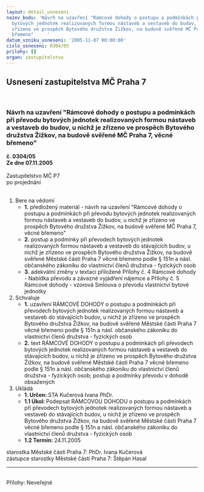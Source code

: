```yaml
---
layout: detail_usneseni
nazev_bodu: 'Návrh na uzavření "Rámcové dohody o postupu a podmínkách při převodu
  bytových jednotek realizovaných formou nástaveb a vestaveb do budov, u nichž je
  zřízeno ve prospěch Bytového družstva Žižkov, na budově svěřené MČ Praha 7, věcné
  břemeno"     '
datum_vzniku_usneseni: '2005-11-07 00:00:00'
cislo_usneseni: 0304/05
prilohy: []
organ: zastupitelstvo
---
```

<div id="ucUsn_pList" class="usn">
	<span><h2>Usnesení zastupitelstva MČ Praha 7 </h2>
<br></span><div class="standBody">
<span><h3>Návrh na uzavření "Rámcové dohody o postupu a podmínkách při převodu bytových jednotek realizovaných formou nástaveb a vestaveb do budov, u nichž je zřízeno ve prospěch Bytového družstva Žižkov, na budově svěřené MČ Praha 7, věcné břemeno"     </h3></span><div class="center">
		<strong>č. 0304/05</strong><br>
	</div>
<div class="center">
		<strong>Ze dne 07.11.2005</strong><br><br>
	</div>Zastupitelstvo MČ P7<br> po projednání<br><br><ol>
<li>Bere na vědomí<ul>
<li>
<strong>1.</strong> předložený materiál - návrh na uzavření "Rámcové dohody o postupu a podmínkách při převodu bytových jednotek realizovaných formou nástaveb a vestaveb do budov, u nichž je zřízeno ve prospěch Bytového družstva Žižkov, na budově svěřené MČ Praha 7, věcné břemeno"     </li>
<li>
<strong>2.</strong> postup a podmínky při převodech bytových jednotek realizovaných formou nástaveb a vestaveb do stávajících budov, u nichž je zřízeno ve prospěch Bytového družstva Žižkov, na budově svěřené Městské části Praha 7 věcné břemeno podle § 151n a násl. občanského zákoníku do vlastnictví členů družstva -  fyzických osob </li>
<li>
<strong>3.</strong> adekvátní změny v textaci přiložené Přílohy č. 4  Rámcové dohody - Nabídka převodu a závazné vyjádření nájemce a Přílohy č. 5 Rámcové dohody - vzorová Smlouva o převodu vlastnictví bytové jednotky </li>
</ul>
</li>
<li>Schvaluje<ul>
<li>
<strong>1.</strong> uzavření RÁMCOVÉ DOHODY o postupu a podmínkách při převodech bytových jednotek realizovaných formou nástaveb a vestaveb do stávajících budov, u nichž je zřízeno ve prospěch Bytového družstva Žižkov, na budově svěřené Městské části Praha 7 věcné břemeno podle § 151n a násl. občanského zákoníku do vlastnictví členů družstva -  fyzických osob</li>
<li>
<strong>2.</strong> text RÁMCOVÉ DOHODY o postupu a podmínkách při převodech bytových jednotek realizovaných formou nástaveb a vestaveb do stávajících budov, u nichž je zřízeno ve prospěch Bytového družstva Žižkov, na budově svěřené Městské části Praha 7 věcné břemeno podle § 151n a násl. občanského zákoníku do vlastnictví členů družstva -  fyzických osob;  postup a podmínky převodu v dohodě obsažených</li>
</ul>
</li>
<li>Ukládá<ul>
<li>
<strong>1. Určen: </strong>STA Kučerová Ivana PhDr.</li>
<li>
<strong>1.1 Úkol: </strong>Podepsat RÁMCOVOU DOHODU o postupu a podmínkách při převodech bytových jednotek realizovaných formou nástaveb a vestaveb do stávajících budov, u nichž je zřízeno ve prospěch Bytového družstva Žižkov, na budově svěřené Městské části Praha 7 věcné břemeno podle § 151n a násl. občanského zákoníku do vlastnictví členů družstva -  fyzických osob</li>
<li>
<strong>1.2 Termín: </strong>24.11.2005</li>
</ul>
</li>
</ol>starostka Městské části Praha 7: PhDr. Ivana Kučerová<br>zástupce starostky Městské části Praha 7: Štěpán Hasal<hr>
<br>Přílohy: Neveřejné</div>
</div>